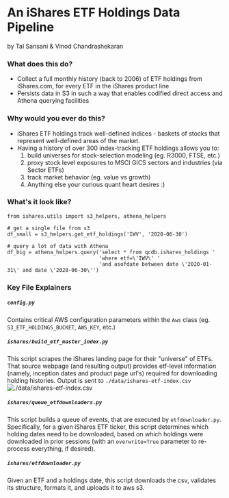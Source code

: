 # An iShares ETF Holdings Data Pipeline
by Tal Sansani & Vinod Chandrashekaran
### What does this do?
- Collect a full monthly history (back to 2006) of ETF holdings from iShares.com, for every ETF in the iShares product line
- Persists data in S3 in such a way that enables codified direct access and Athena querying facilities
### Why would you ever do this?
- iShares ETF holdings track well-defined indices - baskets of stocks that represent well-defined areas of the market.
- Having a history of over 300 index-tracking ETF holdings allows you to:
    1. build universes for stock-selection modeling (eg. R3000, FTSE, etc.)
    2. proxy stock level exposures to MSCI GICS sectors and industries (via Sector ETFs)
    3. track market behavior (eg. value vs growth)
    4. Anything else your curious quant heart desires :)
### What's it look like?
```
from ishares.utils import s3_helpers, athena_helpers

# get a single file from s3
df_small = s3_helpers.get_etf_holdings('IWV', '2020-06-30')

# query a lot of data with Athena
df_big = athena_helpers.query('select * from qcdb.ishares_holdings '
                              'where etf=\'IWV\' '
                              'and asofdate between date \'2020-01-31\' and date \'2020-06-30\'')
```

### Key File Explainers
#####  `config.py`
Contains critical AWS configuration parameters within the `Aws` class (eg. `S3_ETF_HOLDINGS_BUCKET`, `AWS_KEY`, etc.)

#####  `ishares/build_etf_master_index.py`
This script scrapes the iShares landing page for their "universe" of ETFs. That source webpage (and resulting output) provides etf-level information (namely, inception dates and product page url's) required for downloading holding histories. Output is sent to `./data/ishares-etf-index.csv`
![./data/ishares-etf-index.csv](https://raw.githubusercontent.com/talsan/ishares/master/assets/img/ishares-etf-index.PNG)

#####  `ishares/queue_etfdownloaders.py`
This script builds a queue of events, that are executed by `etfdownloader.py`. Specifically, for a given iShares ETF ticker, this script determines which holding dates need to be downloaded, based on which holdings were downloaded in prior sessions (with an `overwrite=True` parameter to re-process everything, if desired).

#####  `ishares/etfdownloader.py`
Given an ETF and a holdings date, this script downloads the csv, validates its structure, formats it, and uploads it to aws s3.